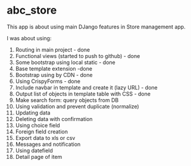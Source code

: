 # abc_store

This app is about using main DJango features in Store management app.

I was about using:
1. Routing in main project - done
2. Functional views (started to push to github) - done
3. Some bootstrap using local static - done
4. Base template extension -done
5. Bootstrap using by CDN - done
6. Using CrispyForms - done
7. Include navbar in template and create it (lazy URL) - done
8. Output list of objects in template table with CSS - done
9. Make search form: query objects from DB
10. Using validation and prevent duplicate (normalize)
11. Updating data 
12. Deleting data with confirmation
13. Using choice field
14. Foreign field creation
15. Export data to xls or csv
16. Messages and notification
17. Using datefield
18. Detail page of item